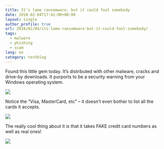 ```yaml
---
title: It’s lame ransomware, but it could fool somebody
date: 2010-02-04T17:41:00+00:00
layout: single
author_profile: true
url: 2010/02/04/its-lame-ransomware-but-it-could-fool-somebody/
tags:
  - malware
  - phishing
  - scam
lang: en
category: techblog
---
```

Found this little gem today. It’s distributed with other malware, cracks and drive-by downloads. It purports to be a security warning from your Windows operating system.

[![](http://2.bp.blogspot.com/_vaUVXcmC3OI/S2r_Fqd7ojI/AAAAAAAAAzQ/oXAFoxzulbs/s640/ransom_lame.PNG)](http://2.bp.blogspot.com/_vaUVXcmC3OI/S2r_Fqd7ojI/AAAAAAAAAzQ/oXAFoxzulbs/s1600-h/ransom_lame.PNG)

Notice the “Visa, MasterCard, etc” – it doesn’t even bother to list all the cards it accepts.

[![](http://1.bp.blogspot.com/_vaUVXcmC3OI/S2r_G6vx_bI/AAAAAAAAAzY/WyVk0smiW8c/s640/ransom_lame2.PNG)](http://1.bp.blogspot.com/_vaUVXcmC3OI/S2r_G6vx_bI/AAAAAAAAAzY/WyVk0smiW8c/s1600-h/ransom_lame2.PNG)

The really cool thing about it is that it takes FAKE credit card numbers as well as real ones!

[![](http://4.bp.blogspot.com/_vaUVXcmC3OI/S2r_HlQB_KI/AAAAAAAAAzg/Cf9KSp31q-c/s640/ransom_lame3.PNG)](http://4.bp.blogspot.com/_vaUVXcmC3OI/S2r_HlQB_KI/AAAAAAAAAzg/Cf9KSp31q-c/s1600-h/ransom_lame3.PNG)